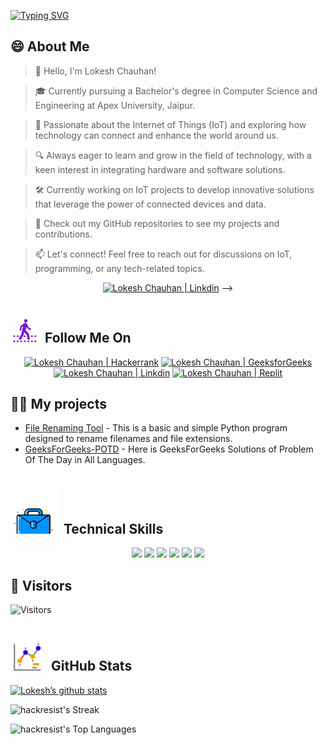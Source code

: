 <!--Banner Start-->

<!--<p align="center">
  <a href="#blank"><img src="icon/Banner.png" alt="HackResist"></a>
</p>
-->
[![Typing SVG](https://readme-typing-svg.demolab.com?font=Fira+Code&pause=1000&color=6172FF&center=true&vCenter=true&random=false&width=835&lines=%F0%9F%91%8BHello+Visitors.+Welcome+Here!%F0%9F%91%8B;+%F0%9F%9A%80+Let's+create+greatness+together!+%F0%9F%9A%80;%E2%9C%A8in+the+world+of+technology+and+beyond.+%E2%9C%A8)](https://git.io/typing-svg)
<!--Banner End-->
<!--About Me Start-->

## 😄 About Me
> 👋 Hello, I'm Lokesh Chauhan!

> 🎓 Currently pursuing a Bachelor's degree in Computer Science and Engineering at Apex University, Jaipur.

> 🌟 Passionate about the Internet of Things (IoT) and exploring how technology can connect and enhance the world around us.
<!--- 🎓 I am a Second year Bachelor of Technology in <strong>Computer Science and Engineering</strong> student at Apex Institute of Engineering and Technology, Jaipur.-->
> 🔍 Always eager to learn and grow in the field of technology, with a keen interest in integrating hardware and software solutions.
<!--- 🌱 I am currently learning Python and Internet of Things.-->
> 🛠 Currently working on IoT projects to develop innovative solutions that leverage the power of connected devices and data.

> 🔭 Check out my GitHub repositories to see my projects and contributions.

<!-- 💬 If you have any question/feedback, please do not hesitate to reach out to me!
-->
>  📫 Let's connect! Feel free to reach out for discussions on IoT, programming, or any tech-related topics.

<p align="center">
  <a href="https://www.linkedin.com/in/lokeshchauhanapex/"><img src="https://img.shields.io/badge/Linkedin-10000?style=plastic&logo=LinkedIn&logoColor=FFFFFF&labelColor=2A79D7&color=2A79D7" alt="Lokesh Chauhan  | Linkdin"/></a>
 <!-- <a href="https://t.me/HackResist"><img src="https://img.shields.io/badge/Telegram-100000?style=plastic&logo=Telegram&logoColor=FF&labelColor=070858&color=070858" alt="HackScripter | Telegram"/></a>
    <a href="https://discordapp.com/users/devloperlokesh"><img src="https://img.shields.io/badge/Discord-100000?style=plastic&logo=discord&logoColor=F7F7F7&labelColor=000DFF&color=000DFF" alt="HackScripter | Discord"/></a>
</p> -->
<!--About Me End-->

<!-- Join Wiith Me Start-->
<!--
## ![Join With Me](/icon/join.svg) Join With Me 
<p align="center">
    <a href="https://discord.com/invite/yGnCBRzjA5"><img src="https://img.shields.io/badge/Discord-100000?style=plastic&logo=discord&logoColor=F7F7F7&labelColor=000DFF&color=000DFF" alt="HackScripter | Discord"/>
    </a>

</p>
<!--Join With Me End -->  -->
<!--Follow Me On Start-->
## ![Follow Me](/icon/follow.svg) Follow Me On 
<p>
<p align="center">
    <a href="https://www.hackerrank.com/profile/lokeshchauhan"><img src="https://img.shields.io/badge/Hackerrank-100000?style=plastic&logo=hackerrank&logoColor=FFFFFF&labelColor=42BA3D&color=0EA608" alt="Lokesh Chauhan | Hackerrank"/></a>
    <a href="https://auth.geeksforgeeks.org/user/lokeshchauhan"><img src="https://img.shields.io/badge/GeeksforGeeks-100000?style=plastic&logo=geeksforgeeks&logoColor=FFFFFF&labelColor=42BA3D&color=23891F" alt="Lokesh Chauhan | GeeksforGeeks"/></a>
  <a href="https://www.linkedin.com/in/lokeshchauhanapex/"><img src="https://img.shields.io/badge/Linkedin-10000?style=plastic&logo=LinkedIn&logoColor=FFFFFF&labelColor=2A79D7&color=2A79D7" alt="Lokesh Chauhan  | Linkdin"/></a>
   </a>
    <a href="https://replit.com/@HackResist"><img src="https://img.shields.io/badge/Replit-100000?style=plastic&logo=replit&logoColor=f26207&labelColor=051E59&color=0e1525" alt="Lokesh Chauhan | Replit"/>
    </a>



 

</p>

<!--Follow ME on End-->

<!--My Project Strart-->
## 👨‍💻 My projects
* [File Renaming Tool](https://github.com/HackResist/File-Renaming-Tool) - This is a basic and simple Python program designed to rename filenames and file extensions.
* [GeeksForGeeks-POTD](https://github.com/HackResist/GeeksForGeeks-POTD) - Here is GeeksForGeeks Solutions of Problem Of The Day in All Languages.
<!--My Project End-->
<!--Technical Skills Start-->
## ![Technical Skills](icon/Skill.svg) Technical Skills
<p align="center">
  <a href="https://www.open-std.org/JTC1/SC22/WG14/">
    <img src="https://skillicons.dev/icons?i=c" /></a>
 <a href=https://www.oracle.com/java/">
    <img src="https://skillicons.dev/icons?i=java" /></a>
 <a href="https://isocpp.org/">
    <img src="https://skillicons.dev/icons?i=cpp" /></a>
<a href="https://www.python.org/">
    <img src="https://skillicons.dev/icons?i=py" /></a>
<a href="https://www.gnu.org/software/bash/">
    <img src="https://skillicons.dev/icons?i=bash" /></a>
  <a href="https://ecma-international.org/publications-and-standards/standards/ecma-262/">
    <img src="https://skillicons.dev/icons?i=js" /></a>
      </p>
<!--Technical Skills End-->
<!--Visitors Start-->
<!--Buy With Coffee-->
<!--Find On Petron-->
<!--Donate -->

## 👀 Visitors
![Visitors](https://moe-counter.glitch.me/get/@HackResist?theme=rule34)
<!--Visitors End -->
<!--Github Graph Start-->
## ![Github Stats](/icon/graph.svg) GitHub Stats 
[![Lokesh’s github stats](https://github-readme-stats.vercel.app/api?username=HackResist&show_icons=true&theme=dark&count_private=true)](https://github.com/HackResist)
<!--Github Graph End-->
<!-- Streak -->
 ![hackresist's Streak](https://github-readme-streak-stats.herokuapp.com/?user=hackresist&theme=cobalt&hide_border=false)
 <!--Top Language-->
  ![hackresist's Top Languages](https://github-readme-stats.vercel.app/api/top-langs/?username=hackresist&theme=cobalt&show_icons=true&hide_border=false&layout=compact)


